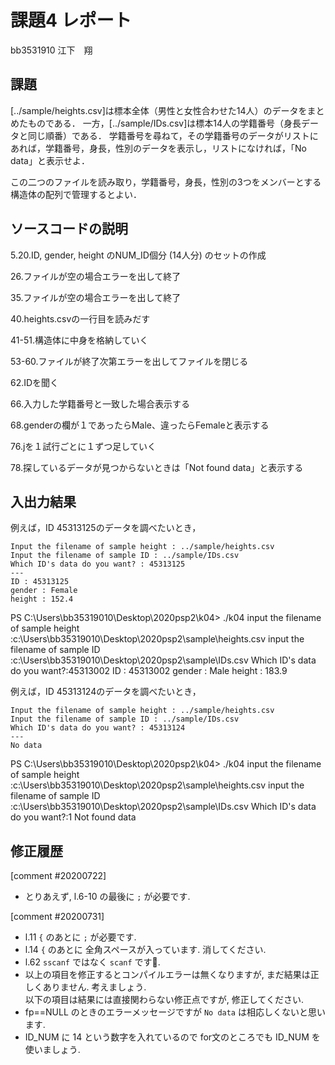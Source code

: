 # 課題4 レポート

bb3531910 江下　翔

## 課題

[../sample/heights.csv]は標本全体（男性と女性合わせた14人）のデータをまとめたものである．
一方，[../sample/IDs.csv]は標本14人の学籍番号（身長データと同じ順番）である．
学籍番号を尋ねて，その学籍番号のデータがリストにあれば，学籍番号，身長，性別のデータを表示し，リストになければ，「No data」と表示せよ．

この二つのファイルを読み取り，学籍番号，身長，性別の3つをメンバーとする構造体の配列で管理するとよい．

## ソースコードの説明
5.20.ID, gender, height のNUM_ID個分 (14人分) のセットの作成

26.ファイルが空の場合エラーを出して終了

35.ファイルが空の場合エラーを出して終了

40.heights.csvの一行目を読みだす

41-51.構造体に中身を格納していく

53-60.ファイルが終了次第エラーを出してファイルを閉じる

62.IDを聞く

66.入力した学籍番号と一致した場合表示する

68.genderの欄が１であったらMale、違ったらFemaleと表示する

76.jを１試行ごとに１ずつ足していく

78.探しているデータが見つからないときは「Not found data」と表示する

## 入出力結果

例えば，ID 45313125のデータを調べたいとき，

```
Input the filename of sample height : ../sample/heights.csv
Input the filename of sample ID : ../sample/IDs.csv
Which ID's data do you want? : 45313125
---
ID : 45313125
gender : Female
height : 152.4
```

PS C:\Users\bb35319010\Desktop\2020psp2\k04> ./k04
input the filename of sample height :c:\Users\bb35319010\Desktop\2020psp2\sample\heights.csv
input the filename of sample ID :c:\Users\bb35319010\Desktop\2020psp2\sample\IDs.csv
Which ID's data do you want?:45313002
ID : 45313002
gender : Male
height : 183.9


例えば，ID 45313124のデータを調べたいとき，

```
Input the filename of sample height : ../sample/heights.csv
Input the filename of sample ID : ../sample/IDs.csv
Which ID's data do you want? : 45313124
---
No data
```

PS C:\Users\bb35319010\Desktop\2020psp2\k04> ./k04
input the filename of sample height :c:\Users\bb35319010\Desktop\2020psp2\sample\heights.csv
input the filename of sample ID :c:\Users\bb35319010\Desktop\2020psp2\sample\IDs.csv
Which ID's data do you want?:1
Not found data

## 修正履歴
[comment #20200722]
- とりあえず, l.6-10 の最後に `;` が必要です. 


[comment #20200731]
- l.11 `{` のあとに `;` が必要です.
- l.14 `{` のあとに 全角スペースが入っています. 消してください. 
- l.62 `sscanf` ではなく `scanf` です. 
- 以上の項目を修正するとコンパイルエラーは無くなりますが, まだ結果は正しくありません. 考えましょう.  
以下の項目は結果には直接関わらない修正点ですが, 修正してください. 
- fp==NULL のときのエラーメッセージですが `No data` は相応しくないと思います. 
- ID_NUM に 14 という数字を入れているので for文のところでも ID_NUM を使いましょう. 
